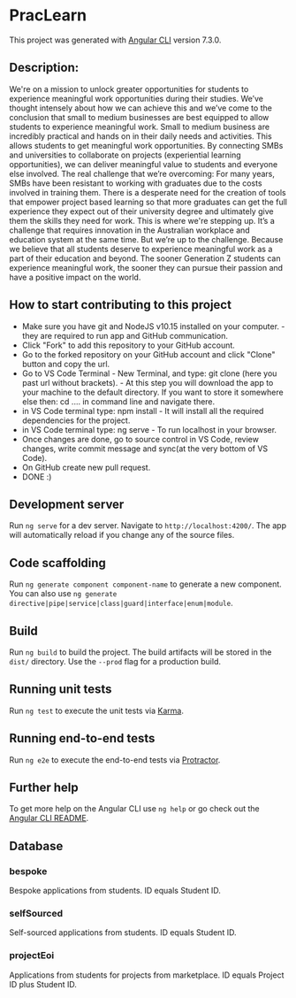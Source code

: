 # PracLearn

This project was generated with [Angular CLI](https://GitHub.com/angular/angular-cli) version 7.3.0.

## Description: 
We're on a mission to unlock greater opportunities for students to experience meaningful work opportunities during their studies. We’ve thought intensely about how we can achieve this and we’ve come to the conclusion that small to medium businesses are best equipped to allow students to experience meaningful work.
Small to medium business are incredibly practical and hands on in their daily needs and activities. This allows students to get meaningful work opportunities.
By connecting SMBs and universities to collaborate on projects (experiential learning opportunities), we can deliver meaningful value to students and everyone else involved.
The real challenge that we’re overcoming: For many years, SMBs have been resistant to working with graduates due to the costs involved in training them. There is a desperate need for the creation of tools that empower project based learning so that more graduates can get the full experience they expect out of their university degree and ultimately give them the skills they need for work.
This is where we're stepping up. It’s a challenge that requires innovation in the Australian workplace and education system at the same time. But we’re up to the challenge. Because we believe that all students deserve to experience meaningful work as a part of their education and beyond.
The sooner Generation Z students can experience meaningful work, the sooner they can pursue their passion and have a positive impact on the world.

## How to start contributing to this project
- Make sure you have git and NodeJS v10.15 installed on your computer. - they are required to run app and GitHub communication.
- Click "Fork" to add this repository to your GitHub account.
- Go to the forked repository on your GitHub account and click "Clone" button and copy the url.
- Go to VS Code Terminal - New Terminal, and type: git clone (here you past url without brackets). - At this step you will download the app to your machine to the default directory. If you want to store it somewhere else then: cd .... in command line and navigate there.
- in VS Code terminal type: npm install - It will install all the required dependencies for the project.
- in VS Code terminal type: ng serve - To run localhost in your browser.
- Once changes are done, go to source control in VS Code, review changes, write commit message and sync(at the very bottom of VS Code).
- On GitHub create new pull request.
- DONE :)

## Development server

Run `ng serve` for a dev server. Navigate to `http://localhost:4200/`. The app will automatically reload if you change any of the source files.

## Code scaffolding

Run `ng generate component component-name` to generate a new component. You can also use `ng generate directive|pipe|service|class|guard|interface|enum|module`.

## Build

Run `ng build` to build the project. The build artifacts will be stored in the `dist/` directory. Use the `--prod` flag for a production build.

## Running unit tests

Run `ng test` to execute the unit tests via [Karma](https://karma-runner.GitHub.io).

## Running end-to-end tests

Run `ng e2e` to execute the end-to-end tests via [Protractor](http://www.protractortest.org/).

## Further help

To get more help on the Angular CLI use `ng help` or go check out the [Angular CLI README](https://GitHub.com/angular/angular-cli/blob/master/README.md).

## Database
### bespoke
Bespoke applications from students. ID equals Student ID.
### selfSourced
Self-sourced applications from students. ID equals Student ID.
### projectEoi
Applications from students for projects from marketplace. ID equals Project ID plus Student ID.
